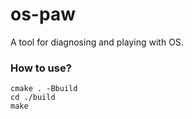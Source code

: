 # os-paw
A tool for diagnosing and playing with OS.


### How to use?

```
cmake . -Bbuild
cd ./build
make
```

